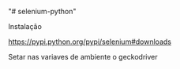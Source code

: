"# selenium-python" 

Instalação

https://pypi.python.org/pypi/selenium#downloads

Setar nas variaves de ambiente o geckodriver

